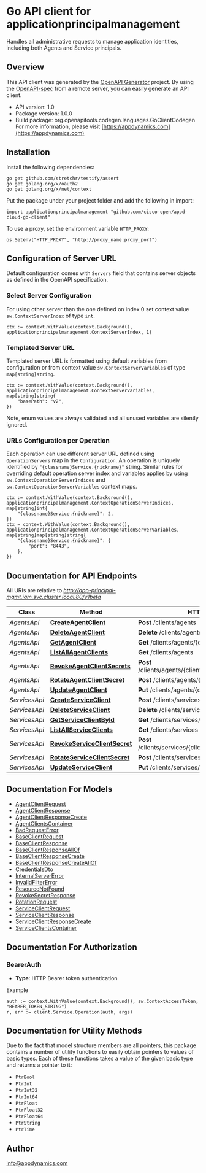 # Go API client for applicationprincipalmanagement

Handles all administrative requests to manage application identities, including both Agents and Service principals.

## Overview

This API client was generated by the [OpenAPI Generator](https://openapi-generator.tech) project.  By using the [OpenAPI-spec](https://www.openapis.org/) from a remote server, you can easily generate an API client.

- API version: 1.0
- Package version: 1.0.0
- Build package: org.openapitools.codegen.languages.GoClientCodegen
For more information, please visit [https://appdynamics.com](https://appdynamics.com)

## Installation

Install the following dependencies:

```shell
go get github.com/stretchr/testify/assert
go get golang.org/x/oauth2
go get golang.org/x/net/context
```

Put the package under your project folder and add the following in import:

```golang
import applicationprincipalmanagement "github.com/cisco-open/appd-cloud-go-client"
```

To use a proxy, set the environment variable `HTTP_PROXY`:

```golang
os.Setenv("HTTP_PROXY", "http://proxy_name:proxy_port")
```

## Configuration of Server URL

Default configuration comes with `Servers` field that contains server objects as defined in the OpenAPI specification.

### Select Server Configuration

For using other server than the one defined on index 0 set context value `sw.ContextServerIndex` of type `int`.

```golang
ctx := context.WithValue(context.Background(), applicationprincipalmanagement.ContextServerIndex, 1)
```

### Templated Server URL

Templated server URL is formatted using default variables from configuration or from context value `sw.ContextServerVariables` of type `map[string]string`.

```golang
ctx := context.WithValue(context.Background(), applicationprincipalmanagement.ContextServerVariables, map[string]string{
	"basePath": "v2",
})
```

Note, enum values are always validated and all unused variables are silently ignored.

### URLs Configuration per Operation

Each operation can use different server URL defined using `OperationServers` map in the `Configuration`.
An operation is uniquely identified by `"{classname}Service.{nickname}"` string.
Similar rules for overriding default operation server index and variables applies by using `sw.ContextOperationServerIndices` and `sw.ContextOperationServerVariables` context maps.

```golang
ctx := context.WithValue(context.Background(), applicationprincipalmanagement.ContextOperationServerIndices, map[string]int{
	"{classname}Service.{nickname}": 2,
})
ctx = context.WithValue(context.Background(), applicationprincipalmanagement.ContextOperationServerVariables, map[string]map[string]string{
	"{classname}Service.{nickname}": {
		"port": "8443",
	},
})
```

## Documentation for API Endpoints

All URIs are relative to *http://app-principal-mgmt.iam.svc.cluster.local:80/v1beta*

Class | Method | HTTP request | Description
------------ | ------------- | ------------- | -------------
*AgentsApi* | [**CreateAgentClient**](docs/AgentsApi.md#createagentclient) | **Post** /clients/agents | 
*AgentsApi* | [**DeleteAgentClient**](docs/AgentsApi.md#deleteagentclient) | **Delete** /clients/agents/{clientId} | 
*AgentsApi* | [**GetAgentClient**](docs/AgentsApi.md#getagentclient) | **Get** /clients/agents/{clientId} | 
*AgentsApi* | [**ListAllAgentClients**](docs/AgentsApi.md#listallagentclients) | **Get** /clients/agents | 
*AgentsApi* | [**RevokeAgentClientSecrets**](docs/AgentsApi.md#revokeagentclientsecrets) | **Post** /clients/agents/{clientId}/secret/revokeRotated | 
*AgentsApi* | [**RotateAgentClientSecret**](docs/AgentsApi.md#rotateagentclientsecret) | **Post** /clients/agents/{clientId}/secret/rotate | 
*AgentsApi* | [**UpdateAgentClient**](docs/AgentsApi.md#updateagentclient) | **Put** /clients/agents/{clientId} | 
*ServicesApi* | [**CreateServiceClient**](docs/ServicesApi.md#createserviceclient) | **Post** /clients/services | 
*ServicesApi* | [**DeleteServiceClient**](docs/ServicesApi.md#deleteserviceclient) | **Delete** /clients/services/{clientId} | 
*ServicesApi* | [**GetServiceClientById**](docs/ServicesApi.md#getserviceclientbyid) | **Get** /clients/services/{clientId} | 
*ServicesApi* | [**ListAllServiceClients**](docs/ServicesApi.md#listallserviceclients) | **Get** /clients/services | 
*ServicesApi* | [**RevokeServiceClientSecret**](docs/ServicesApi.md#revokeserviceclientsecret) | **Post** /clients/services/{clientId}/secret/revokeRotated | 
*ServicesApi* | [**RotateServiceClientSecret**](docs/ServicesApi.md#rotateserviceclientsecret) | **Post** /clients/services/{clientId}/secret/rotate | 
*ServicesApi* | [**UpdateServiceClient**](docs/ServicesApi.md#updateserviceclient) | **Put** /clients/services/{clientId} | 


## Documentation For Models

 - [AgentClientRequest](docs/AgentClientRequest.md)
 - [AgentClientResponse](docs/AgentClientResponse.md)
 - [AgentClientResponseCreate](docs/AgentClientResponseCreate.md)
 - [AgentClientsContainer](docs/AgentClientsContainer.md)
 - [BadRequestError](docs/BadRequestError.md)
 - [BaseClientRequest](docs/BaseClientRequest.md)
 - [BaseClientResponse](docs/BaseClientResponse.md)
 - [BaseClientResponseAllOf](docs/BaseClientResponseAllOf.md)
 - [BaseClientResponseCreate](docs/BaseClientResponseCreate.md)
 - [BaseClientResponseCreateAllOf](docs/BaseClientResponseCreateAllOf.md)
 - [CredentialsDto](docs/CredentialsDto.md)
 - [InternalServerError](docs/InternalServerError.md)
 - [InvalidFilterError](docs/InvalidFilterError.md)
 - [ResourceNotFound](docs/ResourceNotFound.md)
 - [RevokeSecretResponse](docs/RevokeSecretResponse.md)
 - [RotationRequest](docs/RotationRequest.md)
 - [ServiceClientRequest](docs/ServiceClientRequest.md)
 - [ServiceClientResponse](docs/ServiceClientResponse.md)
 - [ServiceClientResponseCreate](docs/ServiceClientResponseCreate.md)
 - [ServiceClientsContainer](docs/ServiceClientsContainer.md)


## Documentation For Authorization



### BearerAuth

- **Type**: HTTP Bearer token authentication

Example

```golang
auth := context.WithValue(context.Background(), sw.ContextAccessToken, "BEARER_TOKEN_STRING")
r, err := client.Service.Operation(auth, args)
```


## Documentation for Utility Methods

Due to the fact that model structure members are all pointers, this package contains
a number of utility functions to easily obtain pointers to values of basic types.
Each of these functions takes a value of the given basic type and returns a pointer to it:

* `PtrBool`
* `PtrInt`
* `PtrInt32`
* `PtrInt64`
* `PtrFloat`
* `PtrFloat32`
* `PtrFloat64`
* `PtrString`
* `PtrTime`

## Author

info@appdynamics.com


